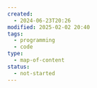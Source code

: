 ```yaml
---
created:
  - 2024-06-23T20:26
modified: 2025-02-02 20:40
tags:
  - programming
  - code
type:
  - map-of-content
status:
  - not-started
---
```

